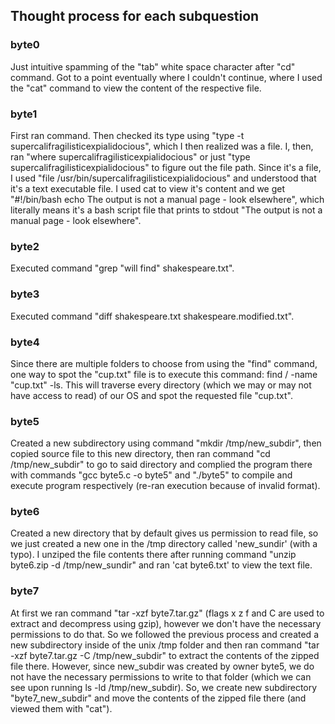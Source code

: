 ## Thought process for each subquestion

### byte0
Just intuitive spamming of the "tab" white space character after "cd" command. Got to a point eventually where I couldn't continue, where I used the "cat" command to view the content of the respective file.
### byte1
First ran command. Then checked its type using "type -t supercalifragilisticexpialidocious", which I then realized was a file. I, then, ran "where supercalifragilisticexpialidocious" or just "type supercalifragilisticexpialidocious" to figure out the file path. Since it's a file, I used "file /usr/bin/supercalifragilisticexpialidocious" and understood that it's a text executable file. I used cat to view it's content and we get "#!/bin/bash echo The output is not a manual page - look elsewhere", which literally means it's a bash script file that prints to stdout "The output is not a manual page - look elsewhere".
### byte2
Executed command "grep "will find" shakespeare.txt".
### byte3
Executed command "diff shakespeare.txt shakespeare.modified.txt".
### byte4
Since there are multiple folders to choose from using the "find" command, one way to spot the "cup.txt" file is to execute this command: find / -name "cup.txt" -ls. This will traverse every directory (which we may or may not have access to read) of our OS and spot the requested file "cup.txt".
### byte5
Created a new subdirectory using command "mkdir /tmp/new_subdir", then copied source file to this new directory, then ran command "cd /tmp/new_subdir" to go to said directory and
complied the program there with commands "gcc byte5.c -o byte5" and "./byte5" to compile and execute program respectively (re-ran execution because of invalid format).
### byte6
Created a new directory that by default gives us permission to read file, so we just created a new one in the /tmp directory called 'new_sundir' (with a typo). I unziped the file contents there after running command "unzip byte6.zip -d /tmp/new_sundir" and ran 'cat byte6.txt' to view the text file.
### byte7
At first we ran command "tar -xzf byte7.tar.gz" (flags x z f and C are used to extract and decompress using gzip), however we don't have the necessary permissions to do that. So we followed the previous process and created a new subdirectory inside of the unix /tmp folder and then ran command "tar -xzf byte7.tar.gz -C /tmp/new_subdir" to extract the contents of the zipped file there. However, since new_subdir was created by owner byte5, we do not have the necessary permissions to write to that folder (which we can see upon running ls -ld /tmp/new_subdir). So, we create new subdirectory "byte7_new_subdir" and move the contents of the zipped file there (and viewed them with "cat").